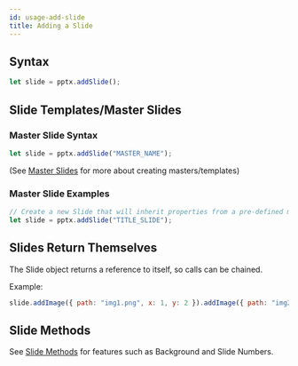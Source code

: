 ```yaml
---
id: usage-add-slide
title: Adding a Slide
---
```


## Syntax

```javascript
let slide = pptx.addSlide();
```

## Slide Templates/Master Slides

### Master Slide Syntax

```javascript
let slide = pptx.addSlide("MASTER_NAME");
```

(See [Master Slides](/PptxGenJS/docs/masters) for more about creating masters/templates)

### Master Slide Examples

```javascript
// Create a new Slide that will inherit properties from a pre-defined master page (margins, logos, text, background, etc.)
let slide = pptx.addSlide("TITLE_SLIDE");
```

## Slides Return Themselves

The Slide object returns a reference to itself, so calls can be chained.

Example:

```javascript
slide.addImage({ path: "img1.png", x: 1, y: 2 }).addImage({ path: "img2.jpg", x: 5, y: 3 });
```

## Slide Methods

See [Slide Methods](/PptxGenJS/docs/usage-slide-options) for features such as Background and Slide Numbers.
